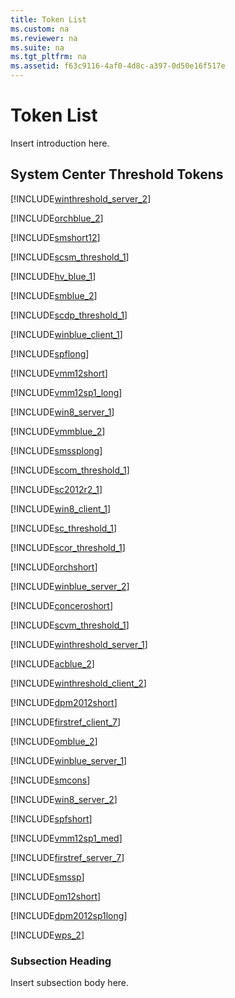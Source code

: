 ```yaml
---
title: Token List
ms.custom: na
ms.reviewer: na
ms.suite: na
ms.tgt_pltfrm: na
ms.assetid: f63c9116-4af0-4d8c-a397-0d50e16f517e
---
```

# Token List
Insert introduction here.

## System Center Threshold Tokens
[!INCLUDE[winthreshold_server_2](./Token/winthreshold_server_2_md.md)]

[!INCLUDE[orchblue_2](./Token/orchblue_2_md.md)]

[!INCLUDE[smshort12](./Token/smshort12_md.md)]

[!INCLUDE[scsm_threshold_1](./Token/scsm_threshold_1_md.md)]

[!INCLUDE[hv_blue_1](./Token/hv_blue_1_md.md)]

[!INCLUDE[smblue_2](./Token/smblue_2_md.md)]

[!INCLUDE[scdp_threshold_1](./Token/scdp_threshold_1_md.md)]

[!INCLUDE[winblue_client_1](./Token/winblue_client_1_md.md)]

[!INCLUDE[spflong](./Token/spflong_md.md)]

[!INCLUDE[vmm12short](./Token/vmm12short_md.md)]

[!INCLUDE[vmm12sp1_long](./Token/vmm12sp1_long_md.md)]

[!INCLUDE[win8_server_1](./Token/win8_server_1_md.md)]

[!INCLUDE[vmmblue_2](./Token/vmmblue_2_md.md)]

[!INCLUDE[smssplong](./Token/smssplong_md.md)]

[!INCLUDE[scom_threshold_1](./Token/scom_threshold_1_md.md)]

[!INCLUDE[sc2012r2_1](./Token/sc2012r2_1_md.md)]

[!INCLUDE[win8_client_1](./Token/win8_client_1_md.md)]

[!INCLUDE[sc_threshold_1](./Token/sc_threshold_1_md.md)]

[!INCLUDE[scor_threshold_1](./Token/scor_threshold_1_md.md)]

[!INCLUDE[orchshort](./Token/orchshort_md.md)]

[!INCLUDE[winblue_server_2](./Token/winblue_server_2_md.md)]

[!INCLUDE[conceroshort](./Token/conceroshort_md.md)]

[!INCLUDE[scvm_threshold_1](./Token/scvm_threshold_1_md.md)]

[!INCLUDE[winthreshold_server_1](./Token/winthreshold_server_1_md.md)]

[!INCLUDE[acblue_2](./Token/acblue_2_md.md)]

[!INCLUDE[winthreshold_client_2](./Token/winthreshold_client_2_md.md)]

[!INCLUDE[dpm2012short](./Token/dpm2012short_md.md)]

[!INCLUDE[firstref_client_7](./Token/firstref_client_7_md.md)]

[!INCLUDE[omblue_2](./Token/omblue_2_md.md)]

[!INCLUDE[winblue_server_1](./Token/winblue_server_1_md.md)]

[!INCLUDE[smcons](./Token/smcons_md.md)]

[!INCLUDE[win8_server_2](./Token/win8_server_2_md.md)]

[!INCLUDE[spfshort](./Token/spfshort_md.md)]

[!INCLUDE[vmm12sp1_med](./Token/vmm12sp1_med_md.md)]

[!INCLUDE[firstref_server_7](./Token/firstref_server_7_md.md)]

[!INCLUDE[smssp](./Token/smssp_md.md)]

[!INCLUDE[om12short](./Token/om12short_md.md)]

[!INCLUDE[dpm2012sp1long](./Token/dpm2012sp1long_md.md)]

[!INCLUDE[wps_2](./Token/wps_2_md.md)]

### Subsection Heading
Insert subsection body here.


